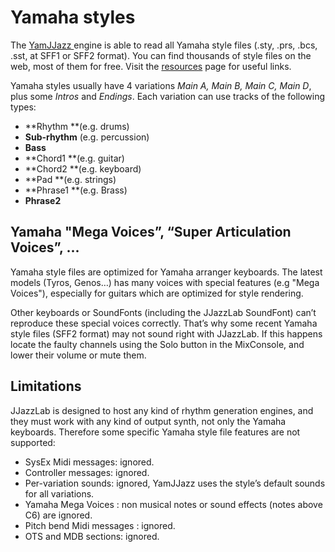 # Yamaha styles

The [YamJJazz ](./)engine is able to read all Yamaha style files (.sty, .prs, .bcs, .sst, at SFF1 or SFF2 format). You can find thousands of style files on the web, most of them for free. Visit the [resources](https://www.jjazzlab.com/en/resources) page for useful links.

Yamaha styles usually have 4 variations _Main A, Main B, Main C, Main D_, plus some _Intros_ and _Endings_. Each variation can use tracks of the following types:

* **Rhythm **(e.g. drums)
* **Sub-rhythm** (e.g. percussion)
* **Bass**
* **Chord1 **(e.g. guitar)
* **Chord2 **(e.g. keyboard)
* **Pad **(e.g. strings)
* **Phrase1 **(e.g. Brass)
* **Phrase2**

## Yamaha "Mega Voices”, “Super Articulation Voices”, ... <a href="yamaha-specific-voices-mega-voices-super-articulation-voices" id="yamaha-specific-voices-mega-voices-super-articulation-voices"></a>

Yamaha style files are optimized for Yamaha arranger keyboards. The latest models (Tyros, Genos…) has many voices with special features (e.g "Mega Voices"), especially for guitars which are optimized for style rendering.

Other keyboards or SoundFonts (including the JJazzLab SoundFont) can’t reproduce these special voices correctly. That’s why some recent Yamaha style files (SFF2 format) may not sound right with JJazzLab. If this happens locate the faulty channels using the Solo button in the MixConsole, and lower their volume or mute them.

## Limitations <a href="limitations" id="limitations"></a>

JJazzLab is designed to host any kind of rhythm generation engines, and they must work with any kind of output synth, not only the Yamaha keyboards. Therefore some specific Yamaha style file features are not supported:

* SysEx Midi messages: ignored.
* Controller messages: ignored.
* Per-variation sounds: ignored, YamJJazz uses the style’s default sounds for all variations.
* Yamaha Mega Voices : non musical notes or sound effects (notes above C6) are ignored.
* Pitch bend Midi messages : ignored.
* OTS and MDB sections: ignored.

